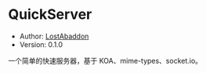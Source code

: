 # QuickServer

-	Author: [LostAbaddon](loastabaddon@gmail.com)
-	Version: 0.1.0

一个简单的快速服务器，基于 KOA、mime-types、socket.io。